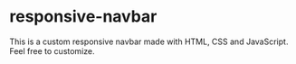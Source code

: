 # responsive-navbar
This is a custom responsive navbar made with HTML, CSS and JavaScript. Feel free to customize.
